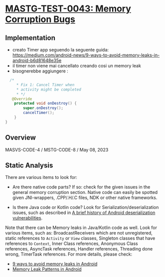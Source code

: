 # [MASTG-TEST-0043: Memory Corruption Bugs](https://mas.owasp.org/MASTG/tests/android/MASVS-CODE/MASTG-TEST-0043)
## Implementation

- creato Timer app seguendo la seguente guida: https://medium.com/android-news/9-ways-to-avoid-memory-leaks-in-android-b6d81648e35e
- il timer non viene mai cancellato creando cosi un memory leak
- bisognerebbe aggiungere :

```java
  /*
     * Fix 1: Cancel Timer when 
     * activity might be completed
     * */  
   @Override
    protected void onDestroy() {
        super.onDestroy();
        cancelTimer();
    }
}
```

## Overview
MASVS-CODE-4 / MSTG-CODE-8 / May 08, 2023

## Static Analysis

There are various items to look for:

- Are there native code parts? If so: check for the given issues in the general memory corruption section. Native code can easily be spotted given JNI-wrappers, .CPP/.H/.C files, NDK or other native frameworks.

- Is there Java code or Kotlin code? Look for Serialization/deserialization issues, such as described in [A brief history of Android deserialization vulnerabilities](https://securitylab.github.com/research/android-deserialization-vulnerabilities/).

Note that there can be Memory leaks in Java/Kotlin code as well. Look for various items, such as: BroadcastReceivers which are not unregistered, static references to `Activity` or `View` classes, Singleton classes that have references to `Context`, Inner Class references, Anonymous Class references, AsyncTask references, Handler references, Threading done wrong, TimerTask references. For more details, please check:

- [9 ways to avoid memory leaks in Android](https://medium.com/android-news/9-ways-to-avoid-memory-leaks-in-android-b6d81648e35e)
- [Memory Leak Patterns in Android](https://medium.com/android-news/9-ways-to-avoid-memory-leaks-in-android-b6d81648e35e)